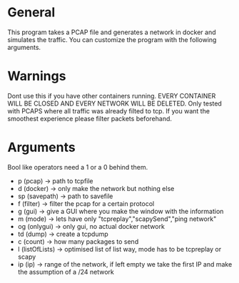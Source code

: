 # General

This program takes a PCAP file and generates a network in docker and simulates the traffic.
You can customize the program with the following arguments.

# Warnings
Dont use this if you have other containers running. EVERY CONTAINER WILL BE CLOSED AND EVERY NETWORK WILL BE DELETED.
Only tested with PCAPS where all traffic was already filted to tcp. If you want the smoothest experience please filter packets beforehand.

# Arguments
Bool like operators need a 1 or a 0 behind them.
- p (pcap) -> path to tcpfile
- d (docker) -> only make the network but nothing else
- sp (savepath) -> path to savefile
- f (filter) -> filter the pcap for a certain protocol
- g (gui) -> give a GUI where you make the window with the information
- m (mode) -> lets have only "tcpreplay","scapySend","ping network"
- og (onlygui) -> only gui, no actual docker network
- td (dump) -> create a tcpdump
- c (count) -> how many packages to send
- l (listOfLists) -> optimised list of list way, mode has to be tcpreplay or scapy
- ip (ip) -> range of the network, if left empty we take the first IP and make the assumption of a /24 network
